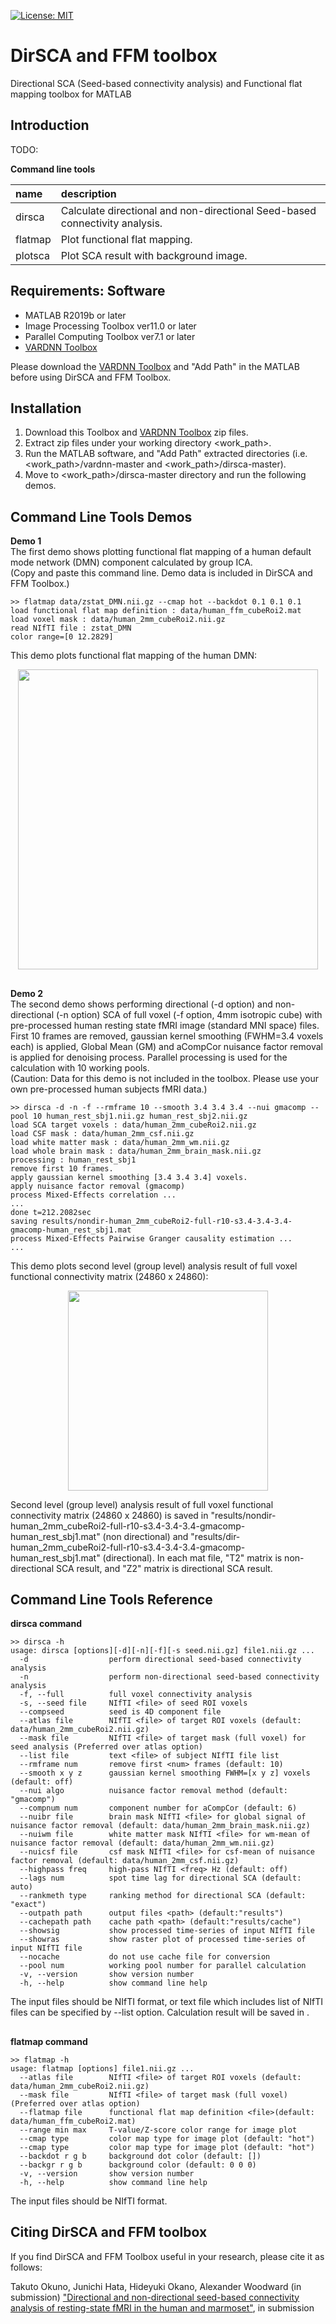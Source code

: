 [![License: MIT](https://img.shields.io/badge/License-MIT-success.svg)](https://opensource.org/licenses/MIT)

# DirSCA and FFM toolbox
Directional SCA (Seed-based connectivity analysis) and Functional flat mapping toolbox for MATLAB

## Introduction
TODO:

<b>Command line tools</b>

| name | description |
|:---|:---|
| dirsca | Calculate directional and non-directional Seed-based connectivity analysis. |
| flatmap | Plot functional flat mapping. |
| plotsca | Plot SCA result with background image.|

## Requirements: Software
* MATLAB R2019b or later
* Image Processing Toolbox ver11.0 or later
* Parallel Computing Toolbox ver7.1 or later
* [VARDNN Toolbox](https://github.com/takuto-okuno-riken/vardnn)

Please download the [VARDNN Toolbox](https://github.com/takuto-okuno-riken/vardnn) and "Add Path" in the MATLAB before using DirSCA and FFM Toolbox.


## Installation
1. Download this Toolbox and [VARDNN Toolbox](https://github.com/takuto-okuno-riken/vardnn) zip files.
2. Extract zip files under your working directory <work_path>.
3. Run the MATLAB software, and "Add Path" extracted directories (i.e. <work_path>/vardnn-master and <work_path>/dirsca-master).
4. Move to <work_path>/dirsca-master directory and run the following demos.

## Command Line Tools Demos
<b>Demo 1</b><br>
The first demo shows plotting functional flat mapping of a human default mode network (DMN) component calculated by group ICA.<br>
(Copy and paste this command line. Demo data is included in DirSCA and FFM Toolbox.)
~~~
>> flatmap data/zstat_DMN.nii.gz --cmap hot --backdot 0.1 0.1 0.1
load functional flat map definition : data/human_ffm_cubeRoi2.mat
load voxel mask : data/human_2mm_cubeRoi2.nii.gz
read NIfTI file : zstat_DMN
color range=[0 12.2829]
~~~
This demo plots functional flat mapping of the human DMN:
<div align="center">
<img src="data/demo1.jpg" height="480">
</div>

##
<b>Demo 2</b><br>
The second demo shows performing directional (-d option) and non-directional (-n option) SCA of full voxel (-f option, 4mm isotropic cube)
with pre-processed human resting state fMRI image (standard MNI space) files.<br>
First 10 frames are removed, gaussian kernel smoothing (FWHM=3.4 voxels each) is applied, Global Mean (GM) and aCompCor nuisance factor removal is applied for denoising process.
Parallel processing is used for the calculation with 10 working pools.<br>
(Caution: Data for this demo is not included in the toolbox. Please use your own pre-processed human subjects fMRI data.)
~~~
>> dirsca -d -n -f --rmframe 10 --smooth 3.4 3.4 3.4 --nui gmacomp --pool 10 human_rest_sbj1.nii.gz human_rest_sbj2.nii.gz
load SCA target voxels : data/human_2mm_cubeRoi2.nii.gz
load CSF mask : data/human_2mm_csf.nii.gz
load white matter mask : data/human_2mm_wm.nii.gz
load whole brain mask : data/human_2mm_brain_mask.nii.gz
processing : human_rest_sbj1
remove first 10 frames.
apply gaussian kernel smoothing [3.4 3.4 3.4] voxels.
apply nuisance factor removal (gmacomp)
process Mixed-Effects correlation ...
...
done t=212.2082sec
saving results/nondir-human_2mm_cubeRoi2-full-r10-s3.4-3.4-3.4-gmacomp-human_rest_sbj1.mat
process Mixed-Effects Pairwise Granger causality estimation ...
...

~~~
This demo plots second level (group level) analysis result of full voxel functional connectivity matrix (24860 x 24860):
<div align="center">
<img src="data/demo2.jpg" height="320">
</div>

Second level (group level) analysis result of full voxel functional connectivity matrix (24860 x 24860) is saved in "results/nondir-human_2mm_cubeRoi2-full-r10-s3.4-3.4-3.4-gmacomp-human_rest_sbj1.mat" (non directional)
and "results/dir-human_2mm_cubeRoi2-full-r10-s3.4-3.4-3.4-gmacomp-human_rest_sbj1.mat" (directional). In each mat file, "T2" matrix is non-directional SCA result, and "Z2" matrix is directional SCA result.


## Command Line Tools Reference
<b>dirsca command</b><br>
~~~
>> dirsca -h
usage: dirsca [options][-d][-n][-f][-s seed.nii.gz] file1.nii.gz ...
  -d                  perform directional seed-based connectivity analysis
  -n                  perform non-directional seed-based connectivity analysis
  -f, --full          full voxel connectivity analysis
  -s, --seed file     NIfTI <file> of seed ROI voxels
  --compseed          seed is 4D component file
  --atlas file        NIfTI <file> of target ROI voxels (default: data/human_2mm_cubeRoi2.nii.gz)
  --mask file         NIfTI <file> of target mask (full voxel) for seed analysis (Preferred over atlas option)
  --list file         text <file> of subject NIfTI file list
  --rmframe num       remove first <num> frames (default: 10)
  --smooth x y z      gaussian kernel smoothing FWHM=[x y z] voxels (default: off)
  --nui algo          nuisance factor removal method (default: "gmacomp")
  --compnum num       component number for aCompCor (default: 6)
  --nuibr file        brain mask NIfTI <file> for global signal of nuisance factor removal (default: data/human_2mm_brain_mask.nii.gz)
  --nuiwm file        white matter mask NIfTI <file> for wm-mean of nuisance factor removal (default: data/human_2mm_wm.nii.gz)
  --nuicsf file       csf mask NIfTI <file> for csf-mean of nuisance factor removal (default: data/human_2mm_csf.nii.gz)
  --highpass freq     high-pass NIfTI <freq> Hz (default: off)
  --lags num          spot time lag for directional SCA (default: auto)
  --rankmeth type     ranking method for directional SCA (default: "exact")
  --outpath path      output files <path> (default:"results")
  --cachepath path    cache path <path> (default:"results/cache")
  --showsig           show processed time-series of input NIfTI file
  --showras           show raster plot of processed time-series of input NIfTI file
  --nocache           do not use cache file for conversion
  --pool num          working pool number for parallel calculation
  -v, --version       show version number
  -h, --help          show command line help
~~~
The input files should be NIfTI format, or text file which includes list of NIfTI files can be specified by --list option.
Calculation result will be saved in <outpath>.

## 
<b>flatmap command</b><br>
~~~
>> flatmap -h
usage: flatmap [options] file1.nii.gz ...
  --atlas file        NIfTI <file> of target ROI voxels (default: data/human_2mm_cubeRoi2.nii.gz)
  --mask file         NIfTI <file> of target mask (full voxel) (Preferred over atlas option)
  --flatmap file      functional flat map definition <file>(default: data/human_ffm_cubeRoi2.mat)
  --range min max     T-value/Z-score color range for image plot
  --cmap type         color map type for image plot (default: "hot")
  --cmap type         color map type for image plot (default: "hot")
  --backdot r g b     background dot color (default: [])
  --backgr r g b      background color (default: 0 0 0)
  -v, --version       show version number
  -h, --help          show command line help
~~~
The input files should be NIfTI format.

## Citing DirSCA and FFM toolbox
If you find DirSCA and FFM Toolbox useful in your research, please cite it as follows: 

Takuto Okuno, Junichi Hata, Hideyuki Okano, Alexander Woodward (in submission)
["Directional and non-directional seed-based connectivity analysis of resting-state fMRI in the human and marmoset"](https://www.yahoo.com/), in submission

